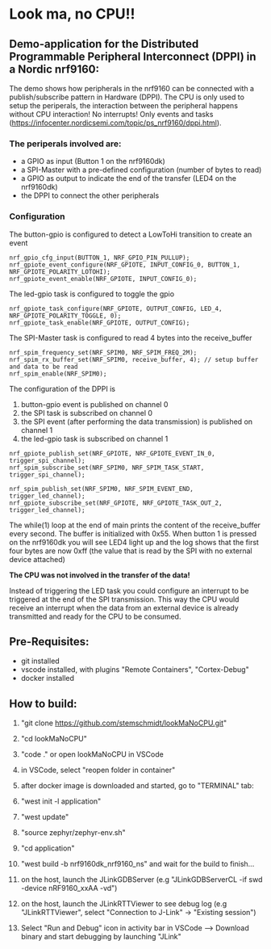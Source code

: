# Look ma, no CPU!!
## Demo-application for the Distributed Programmable Peripheral Interconnect (DPPI) in a Nordic nrf9160:

The demo shows how peripherals in the nrf9160 can be connected with a publish/subscribe pattern in Hardware (DPPI). The CPU is only used to setup the periperals, the interaction between the peripheral happens without CPU interaction! No interrupts! Only events and tasks (https://infocenter.nordicsemi.com/topic/ps_nrf9160/dppi.html).

### The periperals involved are:
- a GPIO as input (Button 1 on the nrf9160dk)
- a SPI-Master with a pre-defined configuration (number of bytes to read)
- a GPIO as output to indicate the end of the transfer (LED4 on the nrf9160dk) 
- the DPPI to connect the other peripherals

### Configuration
The button-gpio is configured to detect a LowToHi transition to create an event
```
nrf_gpio_cfg_input(BUTTON_1, NRF_GPIO_PIN_PULLUP);
nrf_gpiote_event_configure(NRF_GPIOTE, INPUT_CONFIG_0, BUTTON_1, NRF_GPIOTE_POLARITY_LOTOHI);
nrf_gpiote_event_enable(NRF_GPIOTE, INPUT_CONFIG_0);
```
The led-gpio task is configured to toggle the gpio
```
nrf_gpiote_task_configure(NRF_GPIOTE, OUTPUT_CONFIG, LED_4, NRF_GPIOTE_POLARITY_TOGGLE, 0);
nrf_gpiote_task_enable(NRF_GPIOTE, OUTPUT_CONFIG);
```
The SPI-Master task is configured to read 4 bytes into the receive_buffer
```
nrf_spim_frequency_set(NRF_SPIM0, NRF_SPIM_FREQ_2M);
nrf_spim_rx_buffer_set(NRF_SPIM0, receive_buffer, 4); // setup buffer and data to be read
nrf_spim_enable(NRF_SPIM0);
```
The configuration of the DPPI is
1) button-gpio event is published on channel 0
2) the SPI task is subscribed on channel 0
3) the SPI event (after performing the data transmission) is published on channel 1
4) the led-gpio task is subscribed on channel 1
```
nrf_gpiote_publish_set(NRF_GPIOTE, NRF_GPIOTE_EVENT_IN_0, trigger_spi_channel);
nrf_spim_subscribe_set(NRF_SPIM0, NRF_SPIM_TASK_START, trigger_spi_channel);

nrf_spim_publish_set(NRF_SPIM0, NRF_SPIM_EVENT_END, trigger_led_channel);
nrf_gpiote_subscribe_set(NRF_GPIOTE, NRF_GPIOTE_TASK_OUT_2, trigger_led_channel);
```

The while(1) loop at the end of main prints the content of the receive_buffer every second. The buffer is initialized with 0x55. When button 1 is pressed on the nrf9160dk you will see LED4 light up and the log shows that the first four bytes are now 0xff (the value that is read by the SPI with no external device attached)

**The CPU was not involved in the transfer of the data!**

Instead of triggering the LED task you could configure an interrupt to be triggered at the end of the SPI transmission. This way the CPU would receive an interrupt when the data from an external device is already transmitted and ready for the CPU to be consumed.

## Pre-Requisites:
- git installed
- vscode installed, with plugins "Remote Containers", "Cortex-Debug"
- docker installed

## How to build:
1. "git clone https://github.com/stemschmidt/lookMaNoCPU.git"
2. "cd lookMaNoCPU"
3. "code ." or open lookMaNoCPU in VSCode
4. in VSCode, select "reopen folder in container"
5. after docker image is downloaded and started, go to "TERMINAL" tab:
6. "west init -l application"
7. "west update"
8. "source zephyr/zephyr-env.sh"
9. "cd application"
10. "west build -b nrf9160dk_nrf9160_ns" and wait for the build to finish...

11. on the host, launch the JLinkGDBServer (e.g "JLinkGDBServerCL -if swd -device nRF9160_xxAA -vd")
12. on the host, launch the JLinkRTTViewer to see debug log (e.g "JLinkRTTViewer", select "Connection to J-Link" -> "Existing session")

13. Select "Run and Debug" icon in activity bar in VSCode --> Download binary and start debugging by launching "JLink" 

